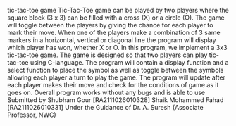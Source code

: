 tic-tac-toe game
Tic-Tac-Toe game can be played by two players where the square block (3 x 3) can be filled with a cross (X) or a circle (O). The game will toggle between the players by giving the chance for each player to mark their move. When one of the players make a combination of 3 same markers in a horizontal, vertical or diagonal line the program will display which player has won, whether X or O. In this program, we implement a 3x3 tic-tac-toe game. The game is designed so that two players can play tic-tac-toe using C-language. The program will contain a display function and a select function to place the symbol as well as toggle between the symbols allowing each player a turn to play the game. The program will update after each player makes their move and check for the conditions of game as it goes on. Overall program works without any bugs and is able to use
Submitted by 
Shubham Gour [RA2111026010328]
Shaik Mohammed Fahad [RA2111026010331]
Under the Guidance of
 Dr. A. Suresh
(Associate Professor, NWC)
